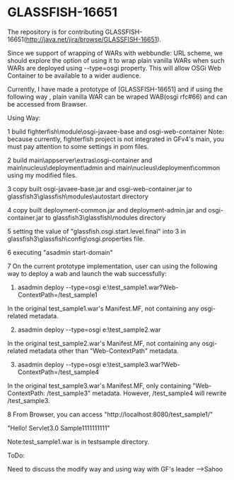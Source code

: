 GLASSFISH-16651
===============

The repository is for contributing GLASSFISH-16651(http://java.net/jira/browse/GLASSFISH-16651).

Since we support of wrapping of WARs with webbundle: URL scheme, we should explore the option of using it to wrap plain vanilla WARs when such WARs are deployed using --type=osgi property. This will allow OSGi Web Container to be available to a wider audience.

Currently, I have made a prototype of [GLASSFISH-16651] and if using the following way ,  plain vanilla WAR can be wraped WAB(osgi rfc#66) and can be accessed from Brawser. 

Using Way:

1 build fighterfish\module\osgi-javaee-base and osgi-web-container 
Note: because currently, fighterfish project is not integrated in GFv4's main, you must pay attention to some settings in pom files.

2 build main\appserver\extras\osgi-container and main\nucleus\deployment\admin and main\nucleus\deployment\common using my modified files.

3 copy built osgi-javaee-base.jar and osgi-web-container.jar to glassfish3\glassfish\modules\autostart directory

4 copy built deployment-common.jar and deployment-admin.jar and osgi-container.jar to  glassfish3\glassfish\modules  directory

5 setting the value of "glassfish.osgi.start.level.final" into 3 in glassfish3\glassfish\config\osgi.properties file.

6 executing "asadmin start-domain"

7 On the current prototype implementation, user can using the following
way to deploy a wab and launch the wab successfully:

1) asadmin deploy --type=osgi
e:\test_sample1.war?Web-ContextPath=/test_sample1

In the original test_sample1.war's Manifest.MF, not containing any
osgi-related metadata.

2) asadmin deploy --type=osgi e:\test_sample2.war

In the original test_sample2.war's Manifest.MF, not containing any
osgi-related metadata other than "Web-ContextPath" metadata.

3) asadmin deploy --type=osgi
e:\test_sample3.war?Web-ContextPath=/test_sample4

In the original test_sample3.war's Manifest.MF, only containing
"Web-ContextPath: /test_sample3" metadata. However, /test_sample4 will
rewrite  /test_sample3.

8 From Browser, you can access "http://localhost:8080/test_sample1/"

"Hello! Servlet3.0 Sample1111111111" 

Note:test_sample1.war is in testsample directory.

ToDo:

Need to discuss the modify way and using way with GF's leader -->Sahoo